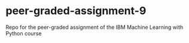 # peer-graded-assignment-9
Repo for the peer-graded assignment of the IBM Machine Learning with Python course
